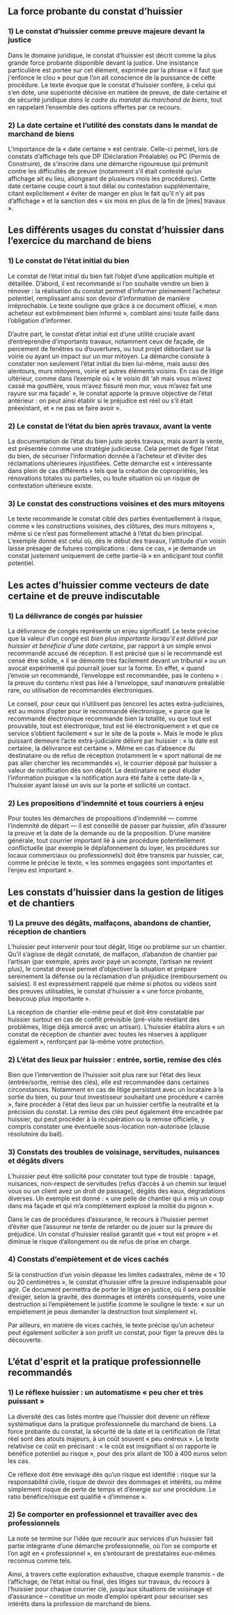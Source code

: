 ## La force probante du constat d’huissier

### 1) Le constat d’huissier comme preuve majeure devant la justice

Dans le domaine juridique, le constat d’huissier est décrit comme la plus grande force probante disponible devant la justice. Une insistance particulière est portée sur cet élément, exprimée par la phrase « il faut que j'enfonce le clou » pour que l’on ait conscience de la puissance de cette procédure. Le texte évoque que le constat d’huissier confère, à celui qui s’en dote, une supériorité décisive en matière de preuve, de date certaine et de sécurité juridique _dans le cadre du mandat du marchand de biens_, tout en rappelant l’ensemble des options offertes par ce recours.

### 2) La date certaine et l’utilité des constats dans le mandat de marchand de biens

L’importance de la « date certaine » est centrale. Celle-ci permet, lors de constats d’affichage tels que DP (Déclaration Préalable) ou PC (Permis de Construire), de s’inscrire dans une démarche rigoureuse qui prémunit contre les difficultés de preuve (notamment s’il était contesté qu’un affichage ait eu lieu, allongeant de plusieurs mois les procédures). Cette date certaine coupe court à tout délai ou contestation supplémentaire, citant explicitement « éviter de manger en plus le fait qu’il n’y ait pas d’affichage » et la sanction des « six mois en plus de la fin de [mes] travaux ».

## Les différents usages du constat d’huissier dans l’exercice du marchand de biens

### 1) Le constat de l’état initial du bien

Le constat de l’état initial du bien fait l’objet d’une application multiple et détaillée. D’abord, il est recommandé si l’on souhaite vendre un bien à rénover : la réalisation du constat permet d’informer pleinement l’acheteur potentiel, remplissant ainsi son devoir d’information de manière irréprochable. Le texte souligne que grâce à ce document officiel, « mon acheteur est extrêmement bien informé », comblant ainsi toute faille dans l’obligation d’informer.

D’autre part, le constat d’état initial est d’une utilité cruciale avant d’entreprendre d’importants travaux, notamment ceux de façade, de percement de fenêtres ou d’ouvertures, ou tout projet débordant sur la voirie ou ayant un impact sur un mur mitoyen. La démarche consiste à constater non seulement l’état initial du bien lui-même, mais aussi des alentours, murs mitoyens, voirie et autres éléments voisins. En cas de litige ultérieur, comme dans l’exemple où « le voisin dit ‘ah mais vous m’avez cassé ma gouttière, vous m’avez fissuré mon mur, vous m’avez fait une rayure sur ma façade’ », le constat apporte la preuve objective de l’état antérieur : on peut ainsi établir si le préjudice est réel ou s’il était préexistant, et « ne pas se faire avoir ».

### 2) Le constat de l’état du bien après travaux, avant la vente

La documentation de l’état du bien juste après travaux, mais avant la vente, est présentée comme une stratégie judicieuse. Cela permet de figer l’état du bien, de sécuriser l’information donnée à l’acheteur et d’éviter des réclamations ultérieures injustifiées. Cette démarche est « intéressante dans plein de cas différents » tels que la création de copropriétés, les rénovations totales ou partielles, ou toute situation où un risque de contestation ultérieure existe.

### 3) Le constat des constructions voisines et des murs mitoyens

Le texte recommande le constat ciblé des parties éventuellement à risque, comme « les constructions voisines, des clôtures, des murs mitoyens », même si ce n’est pas formellement attaché à l’état du bien principal. L’exemple donné est celui où, dès le début des travaux, l’attitude d’un voisin laisse présager de futures complications : dans ce cas, « je demande un constat justement uniquement de cette partie-là » en anticipant tout conflit potentiel.

## Les actes d’huissier comme vecteurs de date certaine et de preuve indiscutable

### 1) La délivrance de congés par huissier

La délivrance de congés représente un enjeu significatif. Le texte précise que la valeur d’un congé est _bien plus importante lorsqu’il est délivré par huissier et bénéficie d’une date certaine_, par rapport à un simple envoi recommandé accusé de réception. Il est précisé que si le recommandé est censé être solide, « il se démonte très facilement devant un tribunal » ou un avocat expérimenté qui pourrait jouer sur la forme. En effet, « quand j’envoie un recommandé, l’enveloppe est recommandée, pas le contenu » : la preuve du contenu n’est pas liée à l’enveloppe, sauf manœuvre préalable rare, ou utilisation de recommandés électroniques.

Le conseil, pour ceux qui n’utilisent pas (encore) les actes extra-judiciaires, est au moins d’opter pour le recommandé électronique, « parce que le recommandé électronique recommande bien la totalité, vu que tout est prouvable, tout est électronique, tout est lié électroniquement » et que ce service s’obtient facilement « sur le site de la poste ». Mais le mode le plus puissant demeure l’acte extra-judiciaire délivré par huissier : « la date est certaine, la délivrance est certaine ». Même en cas d’absence du destinataire ou de refus de réception (notamment le « sport national de ne pas aller chercher les recommandés »), le courrier déposé par huissier a valeur de notification dès son dépôt. Le destinataire ne peut éluder l’information puisque « la notification aura été faite à cette date-là », l’huissier ayant laissé un avis sur la porte et sollicité un contact.

### 2) Les propositions d’indemnité et tous courriers à enjeu

Pour toutes les démarches de propositions d’indemnité — comme l’indemnité de départ — il est conseillé de passer par huissier, afin d’assurer la preuve et la date de la demande ou de la proposition. D’une manière générale, tout courrier important lié à une procédure potentiellement conflictuelle (par exemple le déplafonnement du loyer, les procédures sur locaux commerciaux ou professionnels) doit être transmis par huissier, car, comme le précise le texte, « les sommes engagées sont importantes et l’enjeu est important ».

## Les constats d’huissier dans la gestion de litiges et de chantiers

### 1) La preuve des dégâts, malfaçons, abandons de chantier, réception de chantiers

L’huissier peut intervenir pour tout dégât, litige ou problème sur un chantier. Qu’il s’agisse de dégât constaté, de malfaçon, d’abandon de chantier par l’artisan (par exemple, après avoir payé un acompte, l’artisan ne revient plus), le constat dressé permet d’objectiver la situation et prépare sereinement la défense ou la réclamation d’un préjudice (remboursement ou saisies). Il est expressément rappelé que même si photos ou vidéos sont des preuves utilisables, le constat d’huissier a « une force probante, beaucoup plus importante ».

La réception de chantier elle-même peut et doit être constatable par huissier surtout en cas de conflit prévisible (pré-visite révélant des problèmes, litige déjà amorcé avec un artisan). L’huissier établira alors « un constat de réception de chantier avec toutes les réserves à appliquer également », renforçant par là-même votre protection.

### 2) L’état des lieux par huissier : entrée, sortie, remise des clés

Bien que l’intervention de l’huissier soit plus rare sur l’état des lieux (entrée/sortie, remise des clés), elle est recommandée dans certaines circonstances. Notamment en cas de litige persistant avec un locataire à la sortie du bien, ou pour tout investisseur souhaitant une procédure « carrée », faire procéder à l’état des lieux par un huissier certifie la neutralité et la précision du constat. La remise des clés peut également être encadrée par huissier, qui peut procéder à la récupération ou la remise officielle, y compris constater une éventuelle sous-location non-autorisée (clause résolutoire du bail).

### 3) Constats des troubles de voisinage, servitudes, nuisances et dégâts divers

L’huissier peut être sollicité pour constater tout type de trouble : tapage, nuisances, non-respect de servitudes (refus d’accès à un chemin sur lequel vous ou un client avez un droit de passage), dégâts des eaux, dégradations diverses. Un exemple est donné : « une pelle de chantier qui a mis un coup dans ma façade et qui m’a complètement explosé la moitié du pignon ».

Dans le cas de procédures d’assurance, le recours à l’huissier permet d’éviter que l’assureur ne tente de retarder ou de jouer sur la preuve du préjudice. Un constat d’huissier réalisé garantit que « tout est propre » et diminue le risque d’allongement ou de refus de prise en charge.

### 4) Constats d’empiètement et de vices cachés

Si la construction d’un voisin dépasse les limites cadastrales, même de « 10 ou 20 centimètres », le constat d’huissier offre la preuve indispensable pour agir. Ce document permettra de porter le litige en justice, où il sera possible d’exiger, selon la gravité, des dommages et intérêts conséquents, voire une destruction si l’empiètement le justifie (comme le souligne le texte: « sur un empiétement je peux demander la destruction tout simplement »).

Par ailleurs, en matière de vices cachés, le texte précise qu’un acheteur peut également solliciter à son profit un constat, pour figer la preuve dès la découverte.

## L’état d'esprit et la pratique professionnelle recommandés

### 1) Le réflexe huissier : un automatisme « peu cher et très puissant »

La diversité des cas listés montre que l’huissier doit devenir un réflexe systématique dans la pratique professionnelle du marchand de biens. La force probante du constat, la sécurité de la date et la certification de l’état réel sont des atouts majeurs, à un coût souvent « peu onéreux ». Le texte relativise ce coût en précisant : « le coût est insignifiant si on rapporte le bénéfice potentiel au risque », pour des prix allant de 100 à 400 euros selon les cas.

Ce réflexe doit être envisagé dès qu’un risque est identifié : risque sur la responsabilité civile, risque de devoir des dommages et intérêts, ou même simplement risque de perte de temps et d’énergie sur une procédure. Le ratio bénéfice/risque est qualifié « d’immense ».

### 2) Se comporter en professionnel et travailler avec des professionnels

La note se termine sur l’idée que recourir aux services d’un huissier fait partie intégrante d’une démarche professionnelle, où l’on se comporte et l’on agit en « professionnel », en s’entourant de prestataires eux-mêmes reconnus comme tels.

Ainsi, à travers cette exploration exhaustive, chaque exemple transmis – de l’affichage, de l’état initial ou final, des litiges sur travaux, du recours à l’huissier pour chaque courrier clé, jusqu’aux situations de voisinage et d’assurance – constitue un mode d’emploi opérant pour sécuriser ses intérêts dans la profession de marchand de biens.
